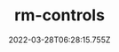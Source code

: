 ---
title: rm-controls
date: 2022-03-28T06:28:15.755Z
summary: Hardware/simulation interface based on ros-controls for developing RoboMaster robots and high-performance robots.
image:
  filename: deployed_robots.png
  focal_point: Smart
  preview_only: false
---